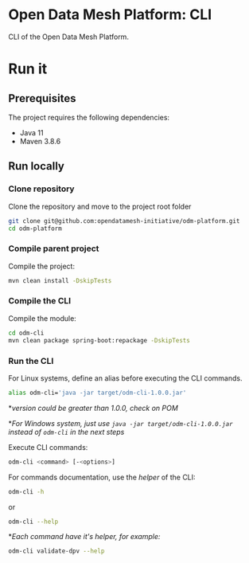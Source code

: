 # Open Data Mesh Platform: CLI

CLI of the Open Data Mesh Platform.

# Run it

## Prerequisites
The project requires the following dependencies:
* Java 11
* Maven 3.8.6

## Run locally

### Clone repository
Clone the repository and move to the project root folder

```bash
git clone git@github.com:opendatamesh-initiative/odm-platform.git
cd odm-platform
```
### Compile parent project
Compile the project:

```bash
mvn clean install -DskipTests
```

### Compile the CLI
Compile the module:

```bash
cd odm-cli
mvn clean package spring-boot:repackage -DskipTests
```

### Run the CLI
For Linux systems, define an alias before executing the CLI commands.
```bash
alias odm-cli='java -jar target/odm-cli-1.0.0.jar'
```
*_version could be greater than 1.0.0, check on POM_

*_For Windows system, just use `java -jar target/odm-cli-1.0.0.jar` instead of `odm-cli` in the next steps_

Execute CLI commands:

```bash
odm-cli <command> [-<options>]
```

For commands documentation, use the _helper_ of the CLI:
```bash
odm-cli -h
```
or
```bash
odm-cli --help
```


*_Each command have it's helper, for example:_
```bash
odm-cli validate-dpv --help
```